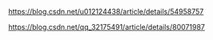 
https://blog.csdn.net/u012124438/article/details/54958757

https://blog.csdn.net/qq_32175491/article/details/80071987
